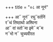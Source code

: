 +++
title = "०८ आ नूनं"

+++
आ᳓ नूनं᳓ रघु᳓वर्तनिं  
र᳓थं तिष्ठाथो अश्विना  
आ᳓ वां स्तो᳓मा इमे᳓ म᳓म  
न᳓भो न᳓ चुच्यवीरत